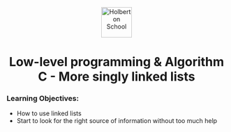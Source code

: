 <div align=center>
    <img style="height:70px;text-align:center" src="https://dl.dropboxusercontent.com/s/bfcg5nzqunl9q6c/Holberton.png?dl=0" alt="Holberton School"/>
    <h1 align="center">Low-level programming & Algorithm<br>C - More singly linked lists</h1>
</div>


### Learning Objectives:

- How to use linked lists  
- Start to look for the right source of information without too much help  
